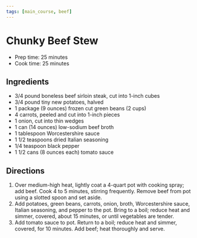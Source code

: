 ```yaml
---
tags: [main_course, beef]
---
```


# Chunky Beef Stew

* Prep time: 25 minutes
* Cook time: 25 minutes

## Ingredients

* 3/4 pound boneless beef sirloin steak, cut into 1-inch cubes
* 3/4 pound tiny new potatoes, halved
* 1 package (9 ounces) frozen cut green beans (2 cups)
* 4 carrots, peeled and cut into 1-inch pieces
* 1 onion, cut into thin wedges
* 1 can (14 ounces) low-sodium beef broth
* 1 tablespoon Worcestershire sauce
* 1 1/2 teaspoons dried Italian seasoning
* 1/4 teaspoon black pepper
* 1 1/2 cans (8 ounces each) tomato sauce

## Directions

1. Over medium-high heat, lightly coat a 4-quart pot with cooking spray; add beef. Cook 4 to 5 minutes, stirring frequently. Remove beef from pot using a slotted spoon and set aside.
2. Add potatoes, green beans, carrots, onion, broth, Worcestershire sauce, Italian seasoning, and pepper to the pot. Bring to a boil; reduce heat and simmer, covered, about 15 minutes, or until vegetables are tender.
3. Add tomato sauce to pot. Return to a boil; reduce heat and simmer, covered, for 10 minutes. Add beef; heat thoroughly and serve.
